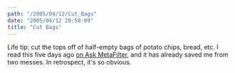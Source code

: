 ```yaml
---
path: "/2005/04/12/Cut_Bags" 
date: "2005/04/12 20:58:09" 
title: "Cut Bags" 
---
```

<p>Life tip: cut the tops off of half-empty bags of potato chips, bread, etc. I read this five days ago <a href="http://ask.metafilter.com/mefi/17264">on Ask MetaFilter</a>, and it has already saved me from two messes. In retrospect, it's so obvious.</p>